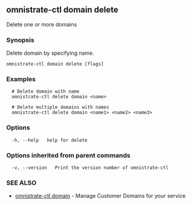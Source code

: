 ## omnistrate-ctl domain delete

Delete one or more domains

### Synopsis

Delete domain by specifying name.

```
omnistrate-ctl domain delete [flags]
```

### Examples

```
  # Delete domain with name
  omnistrate-ctl delete domain <name>

  # Delete multiple domains with names
  omnistrate-ctl delete domain <name1> <name2> <name3>
```

### Options

```
  -h, --help   help for delete
```

### Options inherited from parent commands

```
  -v, --version   Print the version number of omnistrate-ctl
```

### SEE ALSO

* [omnistrate-ctl domain](omnistrate-ctl_domain.md)	 - Manage Customer Domains for your service

